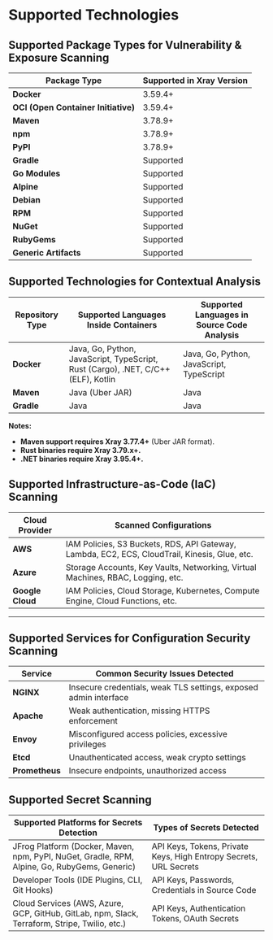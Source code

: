 # Supported Technologies

## **Supported Package Types for Vulnerability & Exposure Scanning**

| **Package Type**                    | **Supported in Xray Version** |
| ----------------------------------- | ----------------------------- |
| **Docker**                          | 3.59.4+                       |
| **OCI (Open Container Initiative)** | 3.59.4+                       |
| **Maven**                           | 3.78.9+                       |
| **npm**                             | 3.78.9+                       |
| **PyPI**                            | 3.78.9+                       |
| **Gradle**                          | Supported                     |
| **Go Modules**                      | Supported                     |
| **Alpine**                          | Supported                     |
| **Debian**                          | Supported                     |
| **RPM**                             | Supported                     |
| **NuGet**                           | Supported                     |
| **RubyGems**                        | Supported                     |
| **Generic Artifacts**               | Supported                     |

## **Supported Technologies for Contextual Analysis**

| **Repository Type** | **Supported Languages Inside Containers**                                         | **Supported Languages in Source Code Analysis** |
| ------------------- | --------------------------------------------------------------------------------- | ----------------------------------------------- |
| **Docker**          | Java, Go, Python, JavaScript, TypeScript, Rust (Cargo), .NET, C/C++ (ELF), Kotlin | Java, Go, Python, JavaScript, TypeScript        |
| **Maven**           | Java (Uber JAR)                                                                   | Java                                            |
| **Gradle**          | Java                                                                              | Java                                            |

**Notes:**

* **Maven support requires Xray 3.77.4+** (Uber JAR format).
* **Rust binaries require Xray 3.79.x+.**
* **.NET binaries require Xray 3.95.4+.**

## **Supported Infrastructure-as-Code (IaC) Scanning**

| **Cloud Provider** | **Scanned Configurations**                                                                    |
| ------------------ | --------------------------------------------------------------------------------------------- |
| **AWS**            | IAM Policies, S3 Buckets, RDS, API Gateway, Lambda, EC2, ECS, CloudTrail, Kinesis, Glue, etc. |
| **Azure**          | Storage Accounts, Key Vaults, Networking, Virtual Machines, RBAC, Logging, etc.               |
| **Google Cloud**   | IAM Policies, Cloud Storage, Kubernetes, Compute Engine, Cloud Functions, etc.                |

***

## **Supported Services for Configuration Security Scanning**

| **Service**    | **Common Security Issues Detected**                              |
| -------------- | ---------------------------------------------------------------- |
| **NGINX**      | Insecure credentials, weak TLS settings, exposed admin interface |
| **Apache**     | Weak authentication, missing HTTPS enforcement                   |
| **Envoy**      | Misconfigured access policies, excessive privileges              |
| **Etcd**       | Unauthenticated access, weak crypto settings                     |
| **Prometheus** | Insecure endpoints, unauthorized access                          |

## **Supported Secret Scanning**

| **Supported Platforms for Secrets Detection**                                                 | **Types of Secrets Detected**                                     |
| --------------------------------------------------------------------------------------------- | ----------------------------------------------------------------- |
| JFrog Platform (Docker, Maven, npm, PyPI, NuGet, Gradle, RPM, Alpine, Go, RubyGems, Generic)  | API Keys, Tokens, Private Keys, High Entropy Secrets, URL Secrets |
| Developer Tools (IDE Plugins, CLI, Git Hooks)                                                 | API Keys, Passwords, Credentials in Source Code                   |
| Cloud Services (AWS, Azure, GCP, GitHub, GitLab, npm, Slack, Terraform, Stripe, Twilio, etc.) | API Keys, Authentication Tokens, OAuth Secrets                    |
